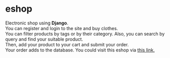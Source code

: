 # eshop

Electronic shop using **Django**.<br>
You can register and login to the site and buy clothes.<br>
You can filter products by tags or by their category. Also, you can search by query and find your suitable product.<br>
Then, add your product to your cart and submit your order.<br>
Your order adds to the database.
You could visit this eshop via [this link.](http://ali-eshop.herokuapp.com)
